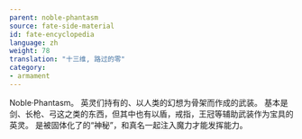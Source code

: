 ```yaml
---
parent: noble-phantasm
source: fate-side-material
id: fate-encyclopedia
language: zh
weight: 78
translation: "十三维, 路过的零"
category:
- armament
---
```


Noble·Phantasm。
英灵们持有的、以人类的幻想为骨架而作成的武装。
基本是剑、长枪、弓这之类的东西，但其中也有以盾，戒指，王冠等辅助武装作为宝具的英灵。
是被固体化了的“神秘”，和真名一起注入魔力才能发挥能力。
